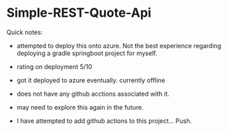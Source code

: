 # Simple-REST-Quote-Api

Quick notes:
- attempted to deploy this onto azure. Not the best experience regarding deploying a gradle springboot project for myself. 
- rating on deployment 5/10
- got it deployed to azure eventually. currently offline 
- does not have any github acctions associated with it. 
- may need to explore this again in the future.


- I have attempted to add github actions to this project... Push.